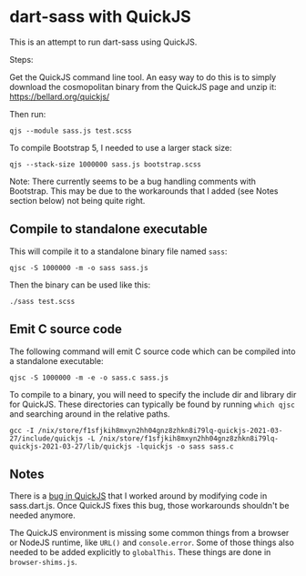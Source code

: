 dart-sass with QuickJS
======================

This is an attempt to run dart-sass using QuickJS.

Steps:

Get the QuickJS command line tool. An easy way to do this is to simply download the cosmopolitan binary from the QuickJS page and unzip it: https://bellard.org/quickjs/

Then run:

```
qjs --module sass.js test.scss
```

To compile Bootstrap 5, I needed to use a larger stack size:

```
qjs --stack-size 1000000 sass.js bootstrap.scss
```

Note: There currently seems to be a bug handling comments with Bootstrap. This may be due to the workarounds that I added (see Notes section below) not being quite right.


## Compile to standalone executable

This will compile it to a standalone binary file named `sass`:

```
qjsc -S 1000000 -m -o sass sass.js
```

Then the binary can be used like this:

```
./sass test.scss
```

## Emit C source code

The following command will emit C source code which can be compiled into a standalone executable:

```
qjsc -S 1000000 -m -e -o sass.c sass.js
```

To compile to a binary, you will need to specify the include dir and library dir for QuickJS. These directories can typically be found by running `which qjsc` and searching around in the relative paths.

```
gcc -I /nix/store/f1sfjkih8mxyn2hh04gnz8zhkn8i79lq-quickjs-2021-03-27/include/quickjs -L /nix/store/f1sfjkih8mxyn2hh04gnz8zhkn8i79lq-quickjs-2021-03-27/lib/quickjs -lquickjs -o sass sass.c
```


## Notes

There is a [bug in QuickJS](https://github.com/bellard/quickjs/issues/275) that I worked around by modifying code in sass.dart.js. Once QuickJS fixes this bug, those workarounds shouldn't be needed anymore.

The QuickJS environment is missing some common things from a browser or NodeJS runtime, like `URL()` and `console.error`. Some of those things also needed to be added explicitly to `globalThis`. These things are done in `browser-shims.js`.
